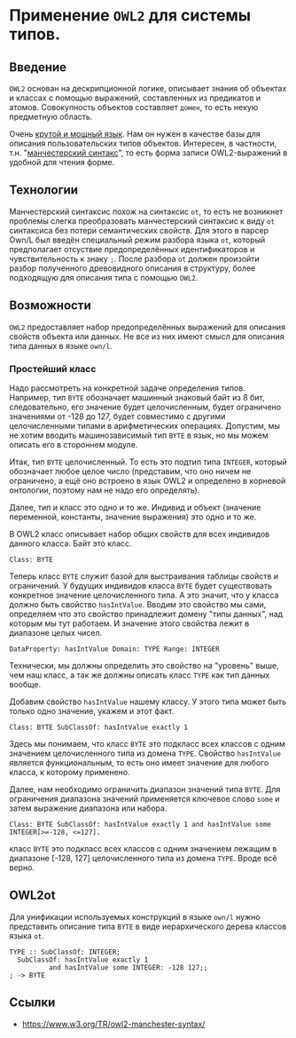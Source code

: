# Применение `OWL2` для системы типов.

## Введение

`OWL2` основан на дескрипционной логике, описывает знания об объектах и классах с помощью выражений, составленных из предикатов и атомов. Совокупность объектов составляет `домен`, то есть некую предметную область.

Очень [крутой и мощный язык](https://www.w3.org/TR/2012/PER-owl2-quick-reference-20121018/). Нам он нужен в качестве базы для описания пользовательских типов объектов. Интересен, в частности, т.н. "[манчестерский синтакс](https://www.w3.org/TR/2012/NOTE-owl2-manchester-syntax-20121018/)", то есть форма записи OWL2-выражений в удобной для чтения форме.

## Технологии

Манчестерский синтаксис похож на синтаксис `ot`, то есть не возникнет проблемы слегка преобразовать манчестерский синтаксис к виду `ot` синтаксиса без потери семантических свойств. Для этого в парсер Own/L был введён специальный режим разбора языка `ot`, который предполагает отсуствие предопределённых идентификаторов и чувствительность к знаку `;`. После разбора `ot` должен произойти разбор полученного древовидного описания в структуру, более подходящую для описания типа с помощью `OWL2`.

## Возможности

`OWL2` предоставляет набор предопределённых выражений для описания свойств объекта или данных.
Не все из них имеют смысл для описания типа данных в языке `own/l`.

### Простейший класс
Надо рассмотреть на конкретной задаче определения типов.
Например, тип `BYTE` обозначает машинный знаковый байт из 8 бит, следовательно, его значение будет целочисленным, будет ограничено значениями от -128 до 127, будет совместимо с другими целочисленными типами в арифметических операциях. Допустим, мы не хотим вводить машинозависимый тип `BYTE` в язык, но мы можем описать его в стороннем модуле.

Итак, тип `BYTE` целочисленный. То есть это подтип типа `INTEGER`, который обозначает любое целое число (представим, что оно ничем не ограничено, а ещё оно встроено в язык OWL2 и определено в корневой онтологии, поэтому нам не надо его определять).

Далее, тип и класс это одно и то же. Индивид и объект (значение переменной, константы, значение выражения) это одно и то же.

В OWL2 класс описывает набор общих свойств для всех индивидов данного класса. Байт это класс.

    Class: BYTE

Теперь класс `BYTE` служит базой для выстраивания таблицы свойств и ограничений. У будущих индивидов класса `BYTE` будет существовать конкретное значение целочисленного типа. А это значит, что у класса должно быть свойство `hasIntValue`. Вводим это свойство мы сами, определяем что это свойство принадлежит домену "типы данных", над которым мы тут работаем. И значение этого свойства лежит в диапазоне целых чисел.

    DataProperty: hasIntValue Domain: TYPE Range: INTEGER

 Технически, мы должны определить это свойство на "уровень" выше, чем наш класс, а так же должны описать класс `TYPE` как тип данных вообще.

Добавим свойство `hasIntValue` нашему классу. У этого типа может быть только одно значение, укажем и этот факт.

    Class: BYTE SubClassOf: hasIntValue exactly 1

Здесь мы понимаем, что класс `BYTE` это подкласс всех классов с одним значением целочисленного типа из домена `TYPE`.
Свойство `hasIntValue` является функциональным, то есть оно имеет значение для любого класса, к которому применено.

Далее, нам необходимо ограничить диапазон значений типа `BYTE`. Для ограничения диапазона значений применяется ключевое слово `some` и затем выражение диапазона или набора.

    Class: BYTE SubClassOf: hasIntValue exactly 1 and hasIntValue some INTEGER[>=-128, <=127].

класс `BYTE` это подкласс всех классов с одним значением лежащим в диапазоне [-128, 127] целочисленного типа из домена `TYPE`. Вроде всё верно.

## OWL2ot

Для унификации используемых конструкций в языке `own/l` нужно представить описание типа `BYTE` в виде иерархического дерева классов языка `ot`.

    TYPE :: SubClassOf: INTEGER;
      SubClassOf: hasIntValue exactly 1
              and hasIntValue some INTEGER: -128 127;;
    ; -> BYTE

## Ссылки

* https://www.w3.org/TR/owl2-manchester-syntax/
